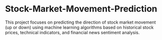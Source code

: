 # Stock-Market-Movement-Prediction
This project focuses on predicting the direction of stock market movement (up or down) using machine learning algorithms based on historical stock prices, technical indicators, and financial news sentiment analysis.
